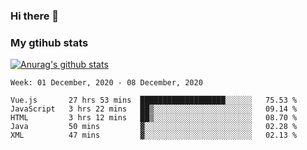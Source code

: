 ### Hi there 👋

### My gtihub stats

[![Anurag's github stats](https://github-readme-stats.vercel.app/api?username=gaozhidong)](https://github.com/gaozhidong/github-readme-stats)

<!--START_SECTION:waka-->
```text
Week: 01 December, 2020 - 08 December, 2020

Vue.js       27 hrs 53 mins  ███████████████████░░░░░░   75.53 % 
JavaScript   3 hrs 22 mins   ██▒░░░░░░░░░░░░░░░░░░░░░░   09.14 % 
HTML         3 hrs 12 mins   ██▒░░░░░░░░░░░░░░░░░░░░░░   08.70 % 
Java         50 mins         ▓░░░░░░░░░░░░░░░░░░░░░░░░   02.28 % 
XML          47 mins         ▓░░░░░░░░░░░░░░░░░░░░░░░░   02.13 % 
```
<!--END_SECTION:waka-->